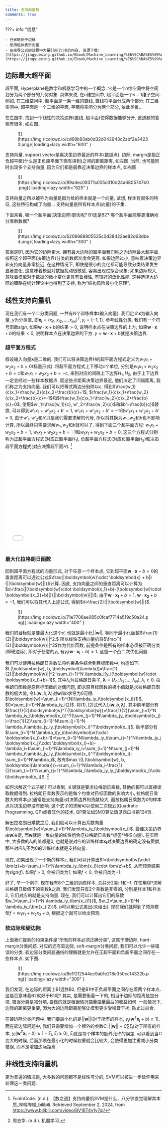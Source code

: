 ```yaml
---
title: 支持向量机
comments: true
---
```


???+ info "信息"

    - 已省略例子边框
    - 使用粗体表示向量
    - 在推导公式的过程中大量引用了🍉书的内容, 资源下载: [https://jingyuexing.github.io/Ebook/Machine_Learning/%E6%9C%BA%E5%99%A8%E5%AD%A6%E4%B9%A0_%E5%91%A8%E5%BF%97%E5%8D%8E.pdf](https://jingyuexing.github.io/Ebook/Machine_Learning/%E6%9C%BA%E5%99%A8%E5%AD%A6%E4%B9%A0_%E5%91%A8%E5%BF%97%E5%8D%8E.pdf)

## 边际最大超平面

超平面, Hyperplane是数学和机器学习中的一个概念. 它是一个$n$维空间中将空间划分为两个部分的几何对象. 具体来说, 在$n$维空间中, 超平面是一个$n-1$维子空间. 例如, 在二维空间中, 超平面是一条一维的直线, 直线将平面分成两个部分; 在三维空间中, 超平面是一个二维的平面, 平面将空间分为两个部分, 依此类推...

在左图中, 找到一个线性的决策边界(直线, 超平面)使得数据能够分开, 这道题的答案有很多, 如右图.

<figure markdown='1'>
![](https://img.ricolxwz.io/cd68b93ab0d32d042943c2abf2e34230.png){ loading=lazy width="600" }
</figure>

支持向量, support vector是离决策边界最近的样本(数据点). 边际, margin是指正负超平面(什么是正负超平面下面有讲到)之间的距离距离, 如左图. 当然, 也可能同时出现多个支持向量, 因为它们都是最靠近决策边界的样本点, 如右图.

<figure markdown='1'>
![](https://img.ricolxwz.io/99a4ec08371a005d310d24a6805747b0.png){ loading=lazy width="625" }
</figure>

支持向量之所以被称为向量是因为给的样本就是一个向量, 试想, 样本有很多的特征, 这些特征构成了向量... 支持向量是所有样本点(向量)的子集.

下面来看, 哪一个超平面(决策边界)更优呢? B1还是B2? 哪个超平面能够更准确地分类新数据?

<figure markdown='1'>
![](https://img.ricolxwz.io/6209988905535c0d38422ae82d63dbed.png){ loading=lazy width="300" }
</figure>

答案是B1, 因为它的边际更大. 拥有最大边际的超平面我们称之为边际最大超平面. 按照这个超平面(决策边界)分类的数据准度会更高. 如果边际过小, 意味着决策边界和支持向量非常接近, 在这种情况下, 即使是很小的变化都可能导致分类结果发生显著变化, 这意味着模型对数据扰动很敏感, 容易出现过拟合现象; 如果边际较大, 意味着模型对于数据的微小变化更具有鲁棒性, 有较好的泛化性能. 这种选择大边际的策略在统计理论中也得到了支持, 称为"结构风险最小化原理".

## 线性支持向量机

现在我们有一个二分类问题, 一共有$N$个训练样本(输入向量). 我们定义$\boldsymbol{x}$为输入向量, $y$为分类值, 即$\boldsymbol{x_i}=(x_{i1}, x_{i2}, ..., x_{im})^T, y_i=\{-1, 1\}$. 参考[线性分类](/算法/线性回归/#线性分类). 我们有一个符号函数$sign$, 如果$\boldsymbol{w}\cdot \boldsymbol{x}+b$的结果$>0$, 说明样本点在决策边界的上方; 如果$\boldsymbol{w}\cdot \boldsymbol{x}+b$的结果$<0$, 说明样本点在决策边界的下方. $y=\boldsymbol{w}\cdot \boldsymbol{x} + b$就是决策边界. 

### 超平面方程式

假设输入向量$\boldsymbol{x}$是二维的. 我们可以将决策边界$H$的超平面方程式定义为$w_1x_1+w_2x_2+b=0$(标量形式). 将超平面方程式上下移动$c$个单位, 分别是$w_1x_1+w_2x_2+b=c$和$w_1x_1+w_2x_2+b=-c$, 来到对应的间隔上下边界$H_1, H_2$, 由于上下边界一定会经过一些样本数据点, 而这些点距离决策边界最近, 他们决定了间隔距离, 我们称之为支持向量. 我们可以把等式两边分别除以$c$, 得到$\frac{w_1}{c}x_1+\frac{w_2}{c}x_2+\frac{b}{c}=1$, $\frac{w_1}{c}x_1+\frac{w_2}{c}x_2+\frac{b}{c}=-1$和$\frac{w_1}{c}x_1+\frac{w_2}{c}x_2+\frac{b}{c}=0$, 使用$w'_1=\frac{w_1}{c}, w'_2=\frac{w_2}{c}$和$b'=\frac{b}{c}$替换, 可以得到$w'_1x_1+w'_2x_2+b'=1$, $w'_1x_1+w'_2x_2+b'=-1$和$w'_1x_1+w'_2x_2+b'=0$, 由于$w'_1, w'_2$和$b'$只是我们需要求解的代号, 所以将其换为$w_1, w_2$和$b$也不影响计算, 所以最终只需要求解$w_1, w_2$和$b$就可以了, 得到下面三个超平面方程: $w_1x_1+w_2x_2+b=1$, $w_1x_1+w_2x_2+b=-1$和$w_1x_1+w_2x_2+b=0$, 这三个方程式分别称为正超平面方程式(对应正超平面$H_1$), 负超平面方程式(对应负超平面$H_2$)和决策超平面方程式(对应决策超平面$H$). [^1]

<div style="position: relative; padding: 30% 45%;">
<iframe style="position: absolute; width: 100%; height: 100%; left: 0; top: 0;" src="//player.bilibili.com/player.html?isOutside=true&aid=936042727&bvid=BV16T4y1y7qj&cid=494397114&p=1&high_quality=1&autoplay=false&muted=false&t=185&as_wide=1" frameborder="yes" scrolling="no" allowfullscreen="true"></iframe>
</div>

### 最大化拉格朗日函数

回到超平面方程式的向量形式, 对于任意一个样本点, 它到超平面$\boldsymbol{w}\cdot \boldsymbol{x} + b=0$的垂直距离可以通过公式$\frac{|\boldsymbol{w}\cdot \boldsymbol{x} + b|}{||\boldsymbol{w}||}$计算. 因此, 支持向量之间的垂直距离可以计算为$d=\frac{|(\boldsymbol{w}\cdot \boldsymbol{x_1}+b)-(\boldsymbol{w}\cdot \boldsymbol{x_2}+b)|}{||\boldsymbol{w}||}$, 由于$\boldsymbol{w}\cdot \boldsymbol{x_1}+b=1$, $\boldsymbol{w}\cdot \boldsymbol{x_2}+b=-1$, 我们可以将其代入上述公式, 得到$d=\frac{2}{||\boldsymbol{w}||}$.

<figure markdown='1'>
![](https://img.ricolxwz.io/71e7706ae085c0fcaf7714a519c50a24.png){ loading=lazy width="400" }
</figure>

我们的目标就是要最大化这个$d$, 也就是最小化$||\boldsymbol{w}||$, 等同于最小化函数$\frac{1}{2}||\boldsymbol{w}||^2.$ 所以线性支持向量机将$\frac{1}{2}||\boldsymbol{w}||^2$作为代价函数, 前提条件是所有的样本必须被正确分类(即硬边际), 即对于任意的$y_i$, 有$y_i(\boldsymbol{w}\cdot \boldsymbol{x_i}+b)\geq 1$. 这是一个凸二次优化问题.

我们可以使用拉格朗日乘数法将约束条件结合到目标函数中, 构造如下: $L(\boldsymbol{w}, b, \boldsymbol{\lambda})=\frac{1}{2}||\boldsymbol{w}||^2-\sum_{i=1}^N \lambda_i[y_i(\boldsymbol{w}\cdot \boldsymbol{x_i}+b)-1]$, 其中$\lambda_i$为拉格朗日乘子, $\boldsymbol{\lambda}=(\lambda_1; \lambda_2; ...; \lambda_N), \lambda_i\geq 0$. 拉格朗日函数是原目标函数的对偶问题, 即求原目标函数的极小值就是求拉格朗日函数的极大值, 令$L(\boldsymbol{w}, b, \boldsymbol{\lambda})$对$\boldsymbol{w}$和$b$求导为$0$可得: $\boldsymbol{w}=\sum_{i=1}^{N}\lambda_iy_i\boldsymbol{x_i}(1)$, $0=\sum_{i=1}^N\lambda_iy_i(2)$. 将$(1), (2)$式代入$L(\boldsymbol{w}, b, \boldsymbol{\lambda})$, 其中前半部分有$\frac{1}{2}\boldsymbol{w}^T{\boldsymbol{w}}=\frac{1}{2}(\sum_{i=1}^N \lambda_iy_i\boldsymbol{x_i})^T(\sum_{j=1}^N\lambda_jy_j\boldsymbol{x_j})=\frac{1}{2}\sum_{i=1}^N\sum_{j=1}^N \lambda_i\lambda_jy_iy_j\boldsymbol{x_i}^T\boldsymbol{x_j}$, 后半部分有$\sum_{i=1}^N \lambda_i[y_i(\boldsymbol{w}\cdot \boldsymbol{x_i}+b)-1]=\sum_{i=1}^N\lambda_iy_i(\sum_{j=1}^N\lambda_jy_j\boldsymbol{x_j}\cdot \boldsymbol{x_i}+b)-\lambda_i=b\sum_{i=1}^N\lambda_iy_i+\sum_{i=1}^N\sum_{j=1}^N \lambda_i\lambda_jy_iy_j\boldsymbol{x_i}^T\boldsymbol{x_j}-\sum_{i=1}^N\lambda_i$, 故有$max \{L(\boldsymbol{w}, b, \boldsymbol{\lambda})\}=\sum_{i=1}^N\lambda_i-\frac{1}{2}\sum_{i=1}^N\sum_{j=1}^N\lambda_i\lambda_jy_iy_j\boldsymbol{x_i}\cdot\boldsymbol{x_j}$. [^2]

如何求解这个式子呢? 可以看到, 关键就是要求拉格朗日乘数, 其他的都可以直接读取数据得到. 拉格朗日乘数表示的是每个约束对目标函数的影响大小, 拉格朗日乘数大的样本点(通常是支持向量)对决策边界的贡献较大, 而拉格朗日乘数为$0$的样本点对决策边界没有影响. 这个式子的求解可以使用二次规划(Quadratic Programming, QP)或者其他的技术, QP算法如SMO算法请见西瓜书第124页.

解出拉格朗日乘数之后, 我们就可以计算出系数向量$\boldsymbol{w}=\sum_{i=1}^N\lambda_iy_i\boldsymbol{x_i}$. 最佳决策边界由$\boldsymbol{w}$决定, 而$\boldsymbol{w}$就是一堆向量的线性组合($\sum$拉格朗日乘数\*标签\*特征向量). 在实际中, 大多数的$\lambda_i$的值都是$0$, 也就是说对应的训练样本$\boldsymbol{x_i}$对决策边界的确定没有贡献, 那些对应$\lambda_i$不为$0$的训练样本就是支持向量. 

现在, 如果出现了一个新的样本$z$, 我们可以计算出$f=\boldsymbol{w}\cdot \bm{z}+b=\sum_{i=1}^N\lambda_iy_i\bm{x_i}\cdot \bm{z}+b$, 从而预测结果为$sign(f)$. 如果$f>0$, 会被归类为$1$; 如果$f<0$, 会被归类为$-1$.

好了, 举一个例子. 现在我有$8$个二维的训练样本, 总共分$2$类: $1$和$-1$. 在使用QP求解拉格朗日极值下的乘数$\bm{\lambda}$之后, 我们发现只有$2$个乘数是非零的, 分别是样本$1$和样本$2$, 它们对应的就是支持向量. 现在, 我们可以计算出它们的系数$w_1=\sum_{i=1}^N \lambda_iy_i\bm{x_{i1}}$, $w_2=\sum_{i=1}^N \lambda_iy_i\bm{x_{i2}}$. $b$可以用公式推出(未给出). 现在我们就得到了预测模型$f=w_1x_1+w_2x_2+b$, 根据这个就可以给出预测.

### 软边际和硬边际

上面我们提到的约束条件是"所有的样本必须正确分类", 这属于硬边际, hard-margin分类问题. 对应的还有软边际, soft-margin分类问题, 我们可以允许一些错误的分类. 软边际分类问题通俗的理解就是允许在正超平面和负超平面之间存在一些样本点. 如下图.

<figure markdown='1'>
![](https://img.ricolxwz.io/8e1f2f2544ec9ab1e218e350cc14322b.png){ loading=lazy width="300" }
</figure>

我们发现, 在边际的距离上B1远胜B2, 但是B1中正负超平面之间存在着两个样本点. 这是否意味着B2就好于B1呢? 其实, 是需要衡量一下的, 相当于边际的距离是加分项, 错误分类是减分项, 要做的就是根据情况掂量掂量最后的收益如何. 一般情况下, 边际的距离更重要, 因为大的边际距离能够让模型更少受噪音干扰, 防止过拟合.

在硬边际分类问题中, 我们要最小化的是$||\boldsymbol{w}||$(对于所有的样本, $y_i(\bm{w}^T\bm{x_i}+b)\geq 1$), 而在软边际问题中, 我们只需要增加一个额外的参数$C$: $||\bm{w}||+C\sum \xi_i$(对于所有的样本, $y_i(\bm{w}^T\bm{x_i}+b)\geq 1-\xi_i$, $\xi_i\geq 0$), $\xi_i$就是每个样本的额外允许的误差, 可以看到当$C$变大的时候, 后面那项在最小化的时候权重就会比较大, 会使得更加注重减小分类错误, 而不是增加边际距离. 

## 非线性支持向量机

更为普遍的情况是, 大多数的问题都不是线性可分的, SVM可以被进一步延伸用来处理这一类问题.

[^1]: FunInCode. (n.d.). 【数之道】支持向量机SVM是什么，八分钟直觉理解其本质_哔哩哔哩_bilibili. Retrieved September 2, 2024, from https://www.bilibili.com/video/BV16T4y1y7qj/
[^2]: 周志华. (n.d.). 机器学习.